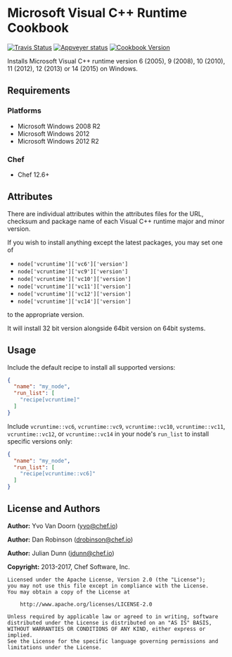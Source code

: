 # Microsoft Visual C++ Runtime Cookbook

[![Travis Status](https://travis-ci.org/chef-cookbooks/vcruntime.svg?branch=master)](http://travis-ci.org/chef-cookbooks/vcruntime) [![Appveyer status](https://ci.appveyor.com/api/projects/status/0urqqgutu87gvo55?svg=true)](https://ci.appveyor.com/project/ChefWindowsCookbooks/vcruntime) [![Cookbook Version](https://img.shields.io/cookbook/v/vcruntime.svg)](https://supermarket.chef.io/cookbooks/vcruntime)

Installs Microsoft Visual C++ runtime version 6 (2005), 9 (2008), 10 (2010), 11 (2012), 12 (2013) or 14 (2015) on Windows.

## Requirements

### Platforms

- Microsoft Windows 2008 R2
- Microsoft Windows 2012
- Microsoft Windows 2012 R2

### Chef

- Chef 12.6+

## Attributes

There are individual attributes within the attributes files for the URL, checksum and package name of each Visual C++ runtime major and minor version.

If you wish to install anything except the latest packages, you may set one of

- `node['vcruntime']['vc6']['version']`
- `node['vcruntime']['vc9']['version']`
- `node['vcruntime']['vc10']['version']`
- `node['vcruntime']['vc11']['version']`
- `node['vcruntime']['vc12']['version']`
- `node['vcruntime']['vc14']['version']`

to the appropriate version.

It will install 32 bit version alongside 64bit version on 64bit systems.

## Usage

Include the default recipe to install all supported versions:

```json
{
  "name": "my_node",
  "run_list": [
    "recipe[vcruntime]"
  ]
}
```

Include `vcruntime::vc6`, `vcruntime::vc9`, `vcruntime::vc10`, `vcruntime::vc11`, `vcruntime::vc12`, or `vcruntime::vc14` in your node's `run_list` to install specific versions only:

```json
{
  "name": "my_node",
  "run_list": [
    "recipe[vcruntime::vc6]"
  ]
}
```

## License and Authors

**Author:** Yvo Van Doorn ([yvo@chef.io](mailto:yvo@chef.io))

**Author:** Dan Robinson ([drobinson@chef.io](mailto:drobinson@chef.io))

**Author:** Julian Dunn ([jdunn@chef.io](mailto:jdunn@chef.io))

**Copyright:** 2013-2017, Chef Software, Inc.

```
Licensed under the Apache License, Version 2.0 (the "License");
you may not use this file except in compliance with the License.
You may obtain a copy of the License at

    http://www.apache.org/licenses/LICENSE-2.0

Unless required by applicable law or agreed to in writing, software
distributed under the License is distributed on an "AS IS" BASIS,
WITHOUT WARRANTIES OR CONDITIONS OF ANY KIND, either express or implied.
See the License for the specific language governing permissions and
limitations under the License.
```
